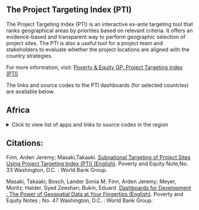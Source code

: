 ## The Project Targeting Index (PTI)

<!--
This is a field wit comments. 
In the current document, we may add generic description of the organization.
-->

The Project Targeting Index (PTI) is an interactive ex-ante targeting tool that ranks geographical areas by priorities based on relevant criteria. It offers an evidence-based and transparent way to perform geographic selection of project sites. The PTI is also a useful tool for a project team and stakeholders to evaluate whether the project locations are aligned with the country strategies.

For more information, visit: [Poverty & Equity GP. Project Targeting Index (PTI)](https://worldbankgroup.sharepoint.com/sites/WBPoverty/SitePages/PublishingPages/D4OI%20%E2%80%93%20PTI-1649796093454.aspx)

The links and source codes to the PTI dashboards (for selected countries) are available below. 

## Africa

<details>
  <summary>Click to view list of apps and links to source codes in the region</summary>

  * Cameroon: [app](http://w0lxprconn01.worldbank.org:3939/cmrPTI/), GitHub repo for [launching the app](https://github.com/wbPTI/cmrPTI) and [preparing data](https://github.com/wbPTI/cmrPTIdata)
  * Burundi: [app](http://w0lxprconn01.worldbank.org:3939/bdiPTI/), GitHub repo for [launching the app](https://github.com/wbPTI/bdiPTI) and [preparing data](https://github.com/wbPTI/bdiPTIdata)
  * Democratic Republic of Congo:  [app](https://wbg-poverty-gp.shinyapps.io/drcPTI/), GitHub repo for [launching the app](https://github.com/wbPTI/drcPTI) and [preparing data](https://github.com/wbPTI/drcPTIdata)
  * Ethiopia:  [app](http://w0lxprconn01.worldbank.org:3939/ethPTI/), GitHub repo for [launching the app](https://github.com/wbPTI/EthiopiaTigrayCrisisPTI) and [preparing data](https://github.com/wbPTI/EthiopiaTigrayCrisis)
  * Madagasacar:  [app](https://wbg-poverty-gp.shinyapps.io/mdgPTI/), GitHub repo for [launching the app](https://github.com/wbPTI/mdgPTI) and [preparing data](https://github.com/wbPTI/mdgPTIdata)
  * Mozambique:  [app](https://wbg-poverty-gp.shinyapps.io/mozPTI/), GitHub repo for [launching the app](https://github.com/wbPTI/mozPTI) and [preparing data](https://github.com/wbPTI/mozPTIdata)
  * Sahel (Regional):  [app](https://wbg-poverty-gp.shinyapps.io/sahelPTI/), GitHub repo for [launching the app](https://github.com/wbPTI/sahelPTI) and [preparing data](https://github.com/wbPTI/sahelPTIdata)
  * Somalia:  [app](https://wbg-poverty-gp.shinyapps.io/somPTI/), GitHub repo for [launching the app](https://github.com/wbPTI/somPTI) and [preparing data](https://github.com/wbPTI/somPTIdata)
  * South Sudan:  [app](https://wbg-poverty-gp.shinyapps.io/ssdPTI/), GitHub repo for [launching the app](https://github.com/wbPTI/ssdPTI) and [preparing data](https://github.com/wbPTI/ssdPTIdata)
  * Sudan:  [app](https://wbg-poverty-gp.shinyapps.io/sdnPTI/), GitHub repo for [launching the app](https://github.com/wbPTI/sdnPTI) and [preparing data](https://github.com/wbPTI/sdnPTIdata)
  * Tanzania: [app](http://w0lxprconn01.worldbank.org:3939/tzaPTI/), GitHub repo for [launching the app](https://github.com/wbPTI/tzaPTI) and [preparing data](https://github.com/wbPTI/tzaPTIdata)
  * Zambia:  [app](https://wbg-poverty-gp.shinyapps.io/zamPTI/), GitHub repo for [launching the app](https://github.com/wbPTI/zamPTI) and [preparing data](https://github.com/wbPTI/zamPTIdata)
</details>  

## Citations:

Finn, Arden Jeremy; Masaki,Takaaki. [Subnational Targeting of Project Sites Using Project Targeting Index (PTI) (English)](http://documents.worldbank.org/curated/en/993931596523347991/Subnational-Targeting-of-Project-Sites-Using-Project-Targeting-Index-PTI). Poverty and Equity Note,No. 33 Washington, D.C. : World Bank Group. 

Masaki, Takaaki; Bosch, Lander Sonia M; Finn, Arden Jeremy; Meyer, Moritz; Haider, Syed Zeeshan; Bukin, Eduard.
[Dashboards for Development : The Power of Geospatial Data at Your Fingertips (English)](http://documents.worldbank.org/curated/en/099552206032228352/IDU0918d19120955e04c82096b8073cb389e875a). Poverty and Equity Notes ; No. 47 Washington, D.C. : World Bank Group. 


